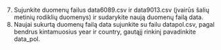 7. Sujunkite duomenų failus data6089.csv ir data9013.csv (įvairūs šalių metinių rodiklių
duomenys) ir sudarykite naują duomenų failą data.
8. Naujai sukurtą duomenų failą data sujunkite su failu datapol.csv, pagal bendrus kintamuosius year ir country, gautąjį rinkinį pavadinkite data_pol.
